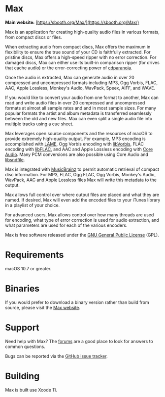 # Max

**Main website:** [https://sbooth.org/Max/](https://sbooth.org/Max/)

Max is an application for creating high-quality audio files in various formats, from compact discs or files.

When extracting audio from compact discs, Max offers the maximum in flexibility to ensure the true sound of your CD is faithfully extracted.  For pristine discs, Max offers a high-speed ripper with no error correction.  For damaged discs, Max can either use its built-in comparison ripper (for drives that cache audio) or the error-correcting power of [cdparanoia](https://www.xiph.org/paranoia/).

Once the audio is extracted, Max can generate audio in over 20 compressed and uncompressed formats including MP3, Ogg Vorbis, FLAC, AAC, Apple Lossless, Monkey's Audio, WavPack, Speex, AIFF, and WAVE.

If you would like to convert your audio from one format to another, Max can read and write audio files in over 20 compressed and uncompressed formats at almost all sample rates and and in most sample sizes.  For many popular formats the artist and album metadata is transferred seamlessly between the old and new files.  Max can even split a single audio file into multiple tracks using a cue sheet.

Max leverages open source components and the resources of macOS to provide extremely high-quality output.  For example, MP3 encoding is accomplished with [LAME](https://lame.sourceforge.io), Ogg Vorbis encoding with [libVorbis](https://xiph.org/vorbis/), FLAC encoding with [libFLAC](https://xiph.org/flac/), and AAC and Apple Lossless encoding with [Core Audio](https://developer.apple.com/documentation/coreaudio).  Many PCM conversions are also possible using Core Audio and [libsndfile](http://www.mega-nerd.com/libsndfile/).

Max is integrated with [MusicBrainz](https://musicbrainz.org) to permit automatic retrieval of compact disc information.  For MP3, FLAC, Ogg FLAC, Ogg Vorbis, Monkey's Audio, WavPack, AAC and Apple Lossless files Max will write this metadata to the output.

Max allows full control over where output files are placed and what they are named.  If desired, Max will even add the encoded files to your iTunes library in a playlist of your choice.

For advanced users, Max allows control over how many threads are used for encoding, what type of error correction is used for audio extraction, and what parameters are used for each of the various encoders.

Max is free software released under the [GNU General Public License](http://www.gnu.org/licenses/licenses.html#GPL) (GPL).

# Requirements

macOS 10.7 or greater.

# Binaries

If you would prefer to download a binary version rather than build from source, please visit the [Max website](https://sbooth.org/Max/).

# Support

Need help with Max? The [forums](https://forums.sbooth.org/) are a good place to look for answers to common questions.

Bugs can be reported via the [GitHub issue tracker](https://github.com/sbooth/Max/issues).

# Building

Max is built use Xcode 11.
